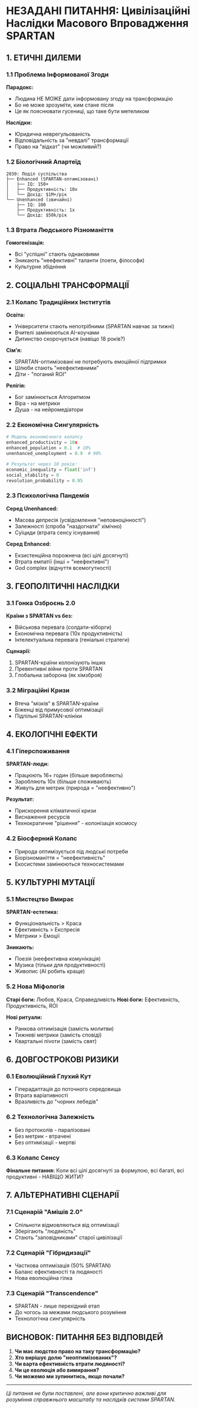 # НЕЗАДАНІ ПИТАННЯ: Цивілізаційні Наслідки Масового Впровадження SPARTAN

## 1. ЕТИЧНІ ДИЛЕМИ

### 1.1 Проблема Інформованої Згоди
**Парадокс:**
- Людина НЕ МОЖЕ дати інформовану згоду на трансформацію
- Бо не може зрозуміти, ким стане після
- Це як пояснювати гусениці, що таке бути метеликом

**Наслідки:**
- Юридична неврегульованість
- Відповідальність за "невдалі" трансформації
- Право на "відкат" (чи можливий?)

### 1.2 Біологічний Апартеїд
```
2030: Поділ суспільства
├── Enhanced (SPARTAN-оптимізовані)
│   ├── IQ: 150+
│   ├── Продуктивність: 10x
│   └── Дохід: $1M+/рік
└── Unenhanced (звичайні)
    ├── IQ: 100
    ├── Продуктивність: 1x
    └── Дохід: $50k/рік
```

### 1.3 Втрата Людського Різноманіття
**Гомогенізація:**
- Всі "успішні" стають однаковими
- Зникають "неефективні" таланти (поети, філософи)
- Культурне збідніння

## 2. СОЦІАЛЬНІ ТРАНСФОРМАЦІЇ

### 2.1 Колапс Традиційних Інститутів

**Освіта:**
- Університети стають непотрібними (SPARTAN навчає за тижні)
- Вчителі замінюються AI-коучами
- Дитинство скорочується (навіщо 18 років?)

**Сім'я:**
- SPARTAN-оптимізовані не потребують емоційної підтримки
- Шлюби стають "неефективними"
- Діти - "поганий ROI"

**Релігія:**
- Бог замінюється Алгоритмом
- Віра - на метрики
- Душа - на нейромедіатори

### 2.2 Економічна Сингулярність

```python
# Модель економічного колапсу
enhanced_productivity = 10x
enhanced_population = 0.1  # 10%
unenhanced_unemployment = 0.9  # 90%

# Результат через 10 років:
economic_inequality = float('inf')
social_stability = 0
revolution_probability = 0.95
```

### 2.3 Психологічна Пандемія

**Серед Unenhanced:**
- Масова депресія (усвідомлення "неповноцінності")
- Залежності (спроба "наздогнати" хімічно)
- Суїциди (втрата сенсу існування)

**Серед Enhanced:**
- Екзистенційна порожнеча (всі цілі досягнуті)
- Втрата емпатії (інші = "неефективні")
- God complex (відчуття всемогутності)

## 3. ГЕОПОЛІТИЧНІ НАСЛІДКИ

### 3.1 Гонка Озброєнь 2.0
**Країни з SPARTAN vs без:**
- Військова перевага (солдати-кіборги)
- Економічна перевага (10x продуктивність)
- Інтелектуальна перевага (геніальні стратеги)

**Сценарії:**
1. SPARTAN-країни колонізують інших
2. Превентивні війни проти SPARTAN
3. Глобальна заборона (як хімзброя)

### 3.2 Міграційні Кризи
- Втеча "мізків" в SPARTAN-країни
- Біженці від примусової оптимізації
- Підпільні SPARTAN-клініки

## 4. ЕКОЛОГІЧНІ ЕФЕКТИ

### 4.1 Гіперспоживання
**SPARTAN-люди:**
- Працюють 16+ годин (більше виробляють)
- Заробляють 10x (більше споживають)
- Живуть для метрик (природа = "неефективно")

**Результат:**
- Прискорення кліматичної кризи
- Виснаження ресурсів
- Технократичне "рішення" - колонізація космосу

### 4.2 Біосферний Колапс
- Природа оптимізується під людські потреби
- Біорізноманіття = "неефективність"
- Екосистеми замінюються техносистемами

## 5. КУЛЬТУРНІ МУТАЦІЇ

### 5.1 Мистецтво Вмирає
**SPARTAN-естетика:**
- Функціональність > Краса
- Ефективність > Експресія
- Метрики > Емоції

**Зникають:**
- Поезія (неефективна комунікація)
- Музика (тільки для продуктивності)
- Живопис (AI робить краще)

### 5.2 Нова Міфологія
**Старі боги:** Любов, Краса, Справедливість
**Нові боги:** Ефективність, Продуктивність, ROI

**Нові ритуали:**
- Ранкова оптимізація (замість молитви)
- Тижневі метрики (замість сповіді)
- Квартальні піvoти (замість свят)

## 6. ДОВГОСТРОКОВІ РИЗИКИ

### 6.1 Еволюційний Глухий Кут
- Гіперадаптація до поточного середовища
- Втрата варіативності
- Вразливість до "чорних лебедів"

### 6.2 Технологічна Залежність
- Без протоколів - паралізовані
- Без метрик - втрачені
- Без оптимізації - мертві

### 6.3 Колапс Сенсу
**Фінальне питання:**
Коли всі цілі досягнуті за формулою, всі багаті, всі продуктивні - НАВІЩО ЖИТИ?

## 7. АЛЬТЕРНАТИВНІ СЦЕНАРІЇ

### 7.1 Сценарій "Амішів 2.0"
- Спільноти відмовляються від оптимізації
- Зберігають "людяність"
- Стають "заповідниками" старої цивілізації

### 7.2 Сценарій "Гібридизації"
- Часткова оптимізація (50% SPARTAN)
- Баланс ефективності та людяності
- Нова еволюційна гілка

### 7.3 Сценарій "Transcendence"
- SPARTAN - лише перехідний етап
- До чогось за межами людського розуміння
- Технологічна сингулярність

## ВИСНОВОК: ПИТАННЯ БЕЗ ВІДПОВІДЕЙ

1. **Чи має людство право на таку трансформацію?**
2. **Хто вирішує долю "неоптимізованих"?**
3. **Чи варта ефективність втрати людяності?**
4. **Чи це еволюція або вимирання?**
5. **Чи можемо ми зупинитись, якщо почали?**

---

*Ці питання не були поставлені, але вони критично важливі для розуміння справжнього масштабу та наслідків системи SPARTAN.*